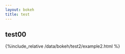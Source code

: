 ```yaml
---
layout: bokeh
title: test
---
```



## test00
 {%include_relative /data/bokeh/test2/example2.html %}
